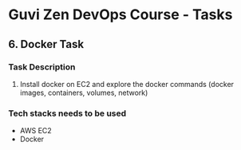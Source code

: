 # Guvi Zen DevOps Course - Tasks

## 6. Docker Task

### Task Description

1. Install docker on EC2 and explore the docker commands (docker images, containers, volumes, network)

### Tech stacks needs to be used

- AWS EC2
- Docker
